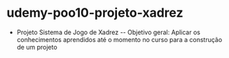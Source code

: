 # udemy-poo10-projeto-xadrez

- Projeto Sistema de Jogo de Xadrez
-- Objetivo geral: Aplicar os conhecimentos aprendidos até o momento no curso para a construção de um projeto
